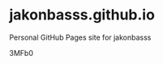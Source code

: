 # jakonbasss.github.io
Personal GitHub Pages site for jakonbasss





































































3MFb0
